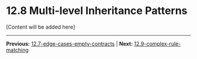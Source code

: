 # 12.8 Multi-level Inheritance Patterns

[Content will be added here]

---

**Previous:** [12.7-edge-cases-empty-contracts](./12.7-edge-cases-empty-contracts.md) | **Next:** [12.9-complex-rule-matching](./12.9-complex-rule-matching.md)
